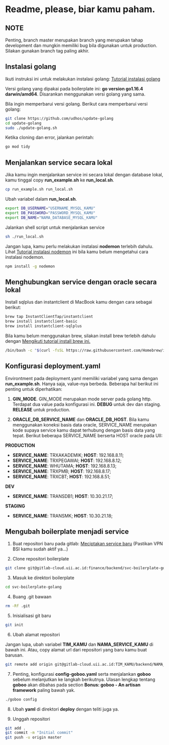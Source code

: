 # Readme, please, biar kamu paham.

## NOTE

Penting, branch master merupakan branch yang merupakan tahap development dan mungkin memiliki bug bila digunakan untuk production. Silakan gunakan branch tag paling akhir.

## Instalasi golang

Ikuti instruksi ini untuk melakukan instalasi golang: [Tutorial instalasi golang](https://go.dev/doc/install)

Versi golang yang dipakai pada boilerplate ini: **go version go1.16.4 darwin/amd64**. Disarankan menggunakan versi golang yang sama.

Bila ingin memperbarui versi golang. Berikut cara memperbarui versi golang:

```bash
git clone https://github.com/udhos/update-golang
cd update-golang
sudo ./update-golang.sh
```

Ketika cloning dan error, jalankan perintah:

```bash
go mod tidy
```

## Menjalankan service secara lokal

Jika kamu ingin menjalankan service ini secara lokal dengan database lokal, kamu tinggal copy **run_example.sh** ke **run_local.sh**.

```bash
cp run_example.sh run_local.sh
```

Ubah variabel dalam **run_local.sh**.

```bash
export DB_USERNAME="USERNAME_MYSQL_KAMU"
export DB_PASSWORD="PASSWORD_MYSQL_KAMU"
export DB_NAME="NAMA_DATABASE_MYSQL_KAMU"
```

Jalankan shell script untuk menjalankan service

```bash
sh ./run_local.sh
```

Jangan lupa, kamu perlu melakukan instalasi **nodemon** terlebih dahulu. Lihat [Tutorial instalasi nodemon](https://www.npmjs.com/package/nodemon) ini bila kamu belum mengetahui cara instalasi nodemon.

```bash
npm install -g nodemon
```

## Menghubungkan service dengan oracle secara lokal

Install sqlplus dan instantclient di MacBook kamu dengan cara sebagai berikut:

```bash
brew tap InstantClientTap/instantclient
brew install instantclient-basic
brew install instantclient-sqlplus
```

Bila kamu belum menggunakan brew, silakan install brew terlebih dahulu dengan [Mengikuti tutorial install brew ini.](https://brew.sh)

```bash
/bin/bash -c "$(curl -fsSL https://raw.githubusercontent.com/Homebrew/install/HEAD/install.sh)"
```

## Konfigurasi deployment.yaml

Environtment pada deployment.yaml memiliki variabel yang sama dengan **run_example.sh**. Hanya saja, value-nya berbeda. Beberapa hal berikut ini penting untuk diperhatikan:

1. **GIN_MODE**. GIN_MODE merupakan mode server pada golang http. Terdapat dua value pada konfigurasi ini. **DEBUG** untuk dev dan staging. **RELEASE** untuk production.

2. **ORACLE_DB_SERVICE_NAME** dan **ORACLE_DB_HOST**. Bila kamu menggunakan koneksi basis data oracle, SERVICE_NAME merupakan kode supaya service kamu dapat terhubung dengan basis data yang tepat. Berikut beberapa SERVICE_NAME berserta HOST oracle pada UII:

**PRODUCTION**

- **SERVICE_NAME**: TRXAKADEMIK; **HOST**: 192.168.8.11;
- **SERVICE_NAME**: TRXPEGAWAI; **HOST**: 192.168.8.12;
- **SERVICE_NAME**: WHUTAMA; **HOST**: 192.168.8.13;
- **SERVICE_NAME**: TRXPMB; **HOST**: 192.168.8.17;
- **SERVICE_NAME**: TRXCBT; **HOST**: 192.168.8.51;

**DEV**

- **SERVICE_NAME**: TRANSDB1; **HOST**: 10.30.21.17;

**STAGING**

- **SERVICE_NAME**: TRANSMK; **HOST**: 10.30.21.18;

## Mengubah boilerplate menjadi service

1. Buat repositori baru pada gitlab: [Meciptakan service baru](https://gitlab-cloud.uii.ac.id/projects/new) (Pastikan VPN BSI kamu sudah aktif ya...)

2. Clone repositori boilerplate

```bash
git clone git@gitlab-cloud.uii.ac.id:finance/backend/svc-boilerplate-golang.git
```

3. Masuk ke direktori boilerplate

```bash
cd svc-boilerplate-golang
```

4. Buang .git bawaan

```bash
rm -Rf .git
```

5. Inisialisasi git baru

```bash
git init
```

6. Ubah alamat repositori

Jangan lupa, ubah variabel **TIM_KAMU** dan **NAMA_SERVICE_KAMU** di bawah ini. Atau, copy alamat url dari repositori yang baru kamu buat barusan.

```bash
git remote add origin git@gitlab-cloud.uii.ac.id:TIM_KAMU/backend/NAMA_SERVICE_KAMU
```

7. Penting, konfigurasi **config-goboo.yaml** serta menjalankan **goboo** sebelum melanjutkan ke langkah berikutnya. Ulasan lengkap tentang **goboo** akan dibahas pada section **Bonus: goboo - An artisan framework** paling bawah yak.

```bash
./goboo config
```

8. Ubah **yaml** di direktori **deploy** dengan teliti juga ya.

9. Unggah repositori

```bash
git add .
git commit -m "Initial commit"
git push -u origin master
```